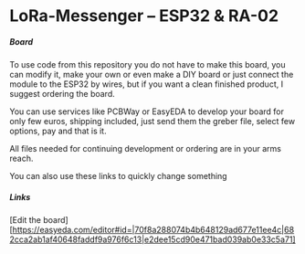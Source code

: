 ﻿# LoRa-Messenger – ESP32 & RA-02
##### Board


To use code from this repository you do not have to make this board, you can modify it, make your own or even make a DIY board or just connect the module to the ESP32 by wires, but if you want a clean finished product, I suggest ordering the board. 

You can use services like PCBWay or EasyEDA to develop your board for only few euros, shipping included, just send them the greber file, select few options, pay and that is it.

All files needed for continuing development or ordering are in your arms reach.


You can also use these links to quickly change something

##### Links
[Edit the board][https://easyeda.com/editor#id=|70f8a288074b4b648129ad677e11ee4c|682cca2ab1af40648faddf9a976f6c13|e2dee15cd90e471bad039ab0e33c5a71]

